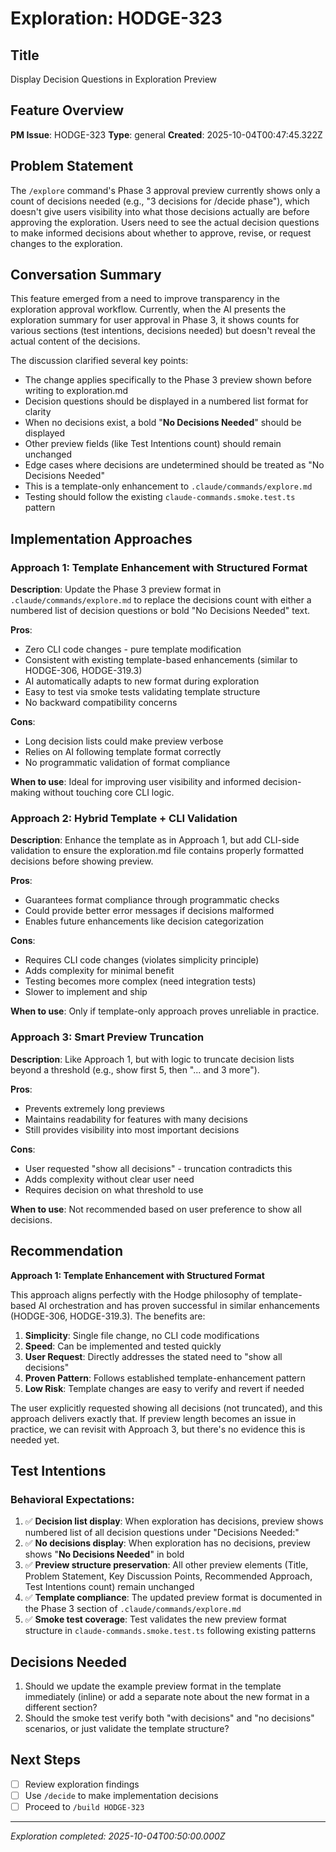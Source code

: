 # Exploration: HODGE-323

## Title
Display Decision Questions in Exploration Preview

## Feature Overview
**PM Issue**: HODGE-323
**Type**: general
**Created**: 2025-10-04T00:47:45.322Z

## Problem Statement
The `/explore` command's Phase 3 approval preview currently shows only a count of decisions needed (e.g., "3 decisions for /decide phase"), which doesn't give users visibility into what those decisions actually are before approving the exploration. Users need to see the actual decision questions to make informed decisions about whether to approve, revise, or request changes to the exploration.

## Conversation Summary
This feature emerged from a need to improve transparency in the exploration approval workflow. Currently, when the AI presents the exploration summary for user approval in Phase 3, it shows counts for various sections (test intentions, decisions needed) but doesn't reveal the actual content of the decisions.

The discussion clarified several key points:
- The change applies specifically to the Phase 3 preview shown before writing to exploration.md
- Decision questions should be displayed in a numbered list format for clarity
- When no decisions exist, a bold "**No Decisions Needed**" should be displayed
- Other preview fields (like Test Intentions count) should remain unchanged
- Edge cases where decisions are undetermined should be treated as "No Decisions Needed"
- This is a template-only enhancement to `.claude/commands/explore.md`
- Testing should follow the existing `claude-commands.smoke.test.ts` pattern

## Implementation Approaches

### Approach 1: Template Enhancement with Structured Format
**Description**: Update the Phase 3 preview format in `.claude/commands/explore.md` to replace the decisions count with either a numbered list of decision questions or bold "No Decisions Needed" text.

**Pros**:
- Zero CLI code changes - pure template modification
- Consistent with existing template-based enhancements (similar to HODGE-306, HODGE-319.3)
- AI automatically adapts to new format during exploration
- Easy to test via smoke tests validating template structure
- No backward compatibility concerns

**Cons**:
- Long decision lists could make preview verbose
- Relies on AI following template format correctly
- No programmatic validation of format compliance

**When to use**: Ideal for improving user visibility and informed decision-making without touching core CLI logic.

### Approach 2: Hybrid Template + CLI Validation
**Description**: Enhance the template as in Approach 1, but add CLI-side validation to ensure the exploration.md file contains properly formatted decisions before showing preview.

**Pros**:
- Guarantees format compliance through programmatic checks
- Could provide better error messages if decisions malformed
- Enables future enhancements like decision categorization

**Cons**:
- Requires CLI code changes (violates simplicity principle)
- Adds complexity for minimal benefit
- Testing becomes more complex (need integration tests)
- Slower to implement and ship

**When to use**: Only if template-only approach proves unreliable in practice.

### Approach 3: Smart Preview Truncation
**Description**: Like Approach 1, but with logic to truncate decision lists beyond a threshold (e.g., show first 5, then "... and 3 more").

**Pros**:
- Prevents extremely long previews
- Maintains readability for features with many decisions
- Still provides visibility into most important decisions

**Cons**:
- User requested "show all decisions" - truncation contradicts this
- Adds complexity without clear user need
- Requires decision on what threshold to use

**When to use**: Not recommended based on user preference to show all decisions.

## Recommendation
**Approach 1: Template Enhancement with Structured Format**

This approach aligns perfectly with the Hodge philosophy of template-based AI orchestration and has proven successful in similar enhancements (HODGE-306, HODGE-319.3). The benefits are:

1. **Simplicity**: Single file change, no CLI code modifications
2. **Speed**: Can be implemented and tested quickly
3. **User Request**: Directly addresses the stated need to "show all decisions"
4. **Proven Pattern**: Follows established template-enhancement pattern
5. **Low Risk**: Template changes are easy to verify and revert if needed

The user explicitly requested showing all decisions (not truncated), and this approach delivers exactly that. If preview length becomes an issue in practice, we can revisit with Approach 3, but there's no evidence this is needed yet.

## Test Intentions

### Behavioral Expectations:
1. ✅ **Decision list display**: When exploration has decisions, preview shows numbered list of all decision questions under "Decisions Needed:"
2. ✅ **No decisions display**: When exploration has no decisions, preview shows "**No Decisions Needed**" in bold
3. ✅ **Preview structure preservation**: All other preview elements (Title, Problem Statement, Key Discussion Points, Recommended Approach, Test Intentions count) remain unchanged
4. ✅ **Template compliance**: The updated preview format is documented in the Phase 3 section of `.claude/commands/explore.md`
5. ✅ **Smoke test coverage**: Test validates the new preview format structure in `claude-commands.smoke.test.ts` following existing patterns

## Decisions Needed
1. Should we update the example preview format in the template immediately (inline) or add a separate note about the new format in a different section?
2. Should the smoke test verify both "with decisions" and "no decisions" scenarios, or just validate the template structure?

## Next Steps
- [ ] Review exploration findings
- [ ] Use `/decide` to make implementation decisions
- [ ] Proceed to `/build HODGE-323`

---
*Exploration completed: 2025-10-04T00:50:00.000Z*
